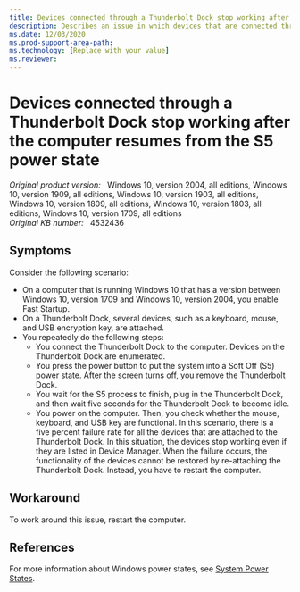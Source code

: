 ```yaml
---
title: Devices connected through a Thunderbolt Dock stop working after the computer resumes from the S5 power state
description: Describes an issue in which devices that are connected through a Thunderbolt Dock stop working after the computer resumes from the S5 power state. Provides a workaround.
ms.date: 12/03/2020
ms.prod-support-area-path: 
ms.technology: [Replace with your value]
ms.reviewer: 
---
```

# Devices connected through a Thunderbolt Dock stop working after the computer resumes from the S5 power state

_Original product version:_ &nbsp; Windows 10, version 2004, all editions, Windows 10, version 1909, all editions, Windows 10, version 1903, all editions, Windows 10, version 1809, all editions, Windows 10, version 1803, all editions, Windows 10, version 1709, all editions  
_Original KB number:_ &nbsp; 4532436

## Symptoms

Consider the following scenario:
- On a computer that is running Windows 10 that has a version between Windows 10, version 1709 and Windows 10, version 2004, you enable Fast Startup.
- On a Thunderbolt Dock, several devices, such as a keyboard, mouse, and USB encryption key, are attached.
- You repeatedly do the following steps:
  - You connect the Thunderbolt Dock to the computer. Devices on the Thunderbolt Dock are enumerated.
  - You press the power button to put the system into a Soft Off (S5) power state. After the screen turns off, you remove the Thunderbolt Dock.
  - You wait for the S5 process to finish, plug in the Thunderbolt Dock, and then wait five seconds for the Thunderbolt Dock to become idle.
  - You power on the computer. Then, you check whether the mouse, keyboard, and USB key are functional.
In this scenario, there is a five percent failure rate for all the devices that are attached to the Thunderbolt Dock. In this situation, the devices stop working even if they are listed in Device Manager.
When the failure occurs, the functionality of the devices cannot be restored by re-attaching the Thunderbolt Dock. Instead, you have to restart the computer.

## Workaround

To work around this issue, restart the computer.

## References

For more information about Windows power states, see [System Power States](https://docs.microsoft.com/windows/win32/power/system-power-states).
